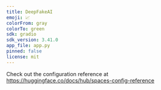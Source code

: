 ```yaml
---
title: DeepFakeAI
emoji: 📈
colorFrom: gray
colorTo: green
sdk: gradio
sdk_version: 3.41.0
app_file: app.py
pinned: false
license: mit
---
```


Check out the configuration reference at https://huggingface.co/docs/hub/spaces-config-reference
